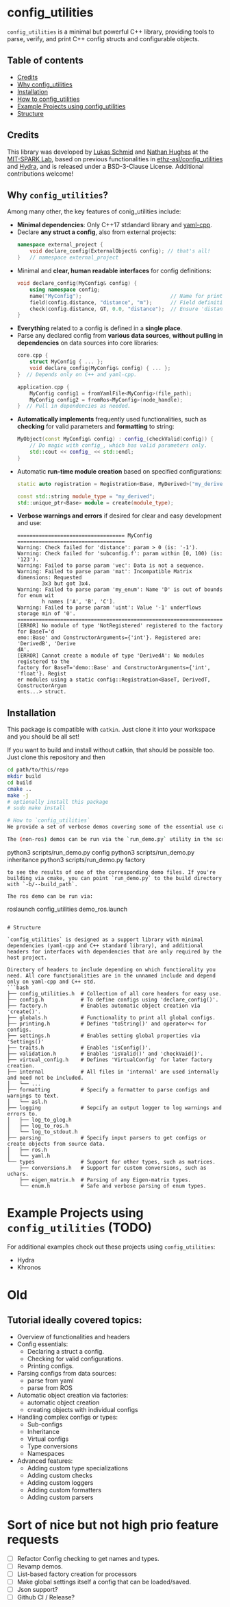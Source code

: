 # config_utilities
`config_utilities` is a minimal but powerful C++ library, providing tools to parse, verify, and print C++ config structs and configurable objects.

## Table of contents
- [Credits](#credits)
- [Why config_utilities](#why-config_utilities)
- [Installation](#installation)
- [How to config_utilities](#how-to-config_utilities)
- [Example Projects using config_utilities](#example-projects-using-config_utilities)
- [Structure](#structure)


## Credits
This library was developed by [Lukas Schmid](https://schmluk.github.io/) and [Nathan Hughes](http://mit.edu/sparklab/people.html) at the [MIT-SPARK Lab](http://mit.edu/sparklab), based on previous functionalities in [ethz-asl/config_utilities](https://github.com/ethz-asl/config_utilities) and [Hydra](https://github.com/MIT-SPARK/Hydra), and is released under a BSD-3-Clause License. Additional contributions welcome!

## Why `config_utilities`?
Among many other, the key features of conig_utilities include:
- **Minimal dependencies**: Only C++17 stdandard library and [yaml-cpp](https://github.com/jbeder/yaml-cpp).
- Declare **any struct a config**, also from external projects:
    ```c++
    namespace external_project {
        void declare_config(ExternalObject& config); // that's all!
    }   // namespace external_project
    ```
- Minimal and **clear, human readable interfaces** for config definitions:
    ```c++
    void declare_config(MyConfig& config) {
        using namespace config;
        name("MyConfig");                             // Name for printing.
        field(config.distance, "distance", "m");      // Field definition.
        check(config.distance, GT, 0.0, "distance");  // Ensure 'distance > 0'.
    }
    ```
- **Everything** related to a config is defined in a **single place**.
- Parse any declared config from **various data sources**, **without pulling in dependencies** on data sources into core libraries:
    ```c++
    core.cpp {
        struct MyConfig { ... };
        void declare_config(MyConfig& config) { ... };
    }  // Depends only on C++ and yaml-cpp.

    application.cpp {
        MyConfig config1 = fromYamlFile<MyConfig>(file_path);
        MyConfig config2 = fromRos<MyConfig>(node_handle);
    }  // Pull in dependencies as needed.
    ```
- **Automatically implements** frequently used functionalities, such as **checking** for valid parameters and **formatting** to string:
    ```c++
    MyObject(const MyConfig& config) : config_(checkValid(config)) {
        // Do magic with config_, which has valid parameters only.
        std::cout << config_ << std::endl;
    }
    ```
- Automatic **run-time module creation** based on specified configurations:
    ```cpp
    static auto registration = Registration<Base, MyDerived>("my_derived");

    const std::string module_type = "my_derived";
    std::unique_ptr<Base> module = create(module_type);
    ```
- **Verbose warnings and errors** if desired for clear and easy development and use:
    ```
    =================================== MyConfig ===================================
    Warning: Check failed for 'distance': param > 0 (is: '-1').
    Warning: Check failed for 'subconfig.f': param within [0, 100) (is: '123').
    Warning: Failed to parse param 'vec': Data is not a sequence.
    Warning: Failed to parse param 'mat': Incompatible Matrix dimensions: Requested
            3x3 but got 3x4.
    Warning: Failed to parse param 'my_enum': Name 'D' is out of bounds for enum wit
            h names ['A', 'B', 'C'].
    Warning: Failed to parse param 'uint': Value '-1' underflows storage min of '0'.
    ================================================================================
    [ERROR] No module of type 'NotRegistered' registered to the factory for BaseT='d
    emo::Base' and ConstructorArguments={'int'}. Registered are: 'DerivedB', 'Derive
    dA'.
    [ERROR] Cannot create a module of type 'DerivedA': No modules registered to the
    factory for BaseT='demo::Base' and ConstructorArguments={'int', 'float'}. Regist
    er modules using a static config::Registration<BaseT, DerivedT, ConstructorArgum
    ents...> struct.
    ```

## Installation

This package is compatible with `catkin`. Just clone it into your workspace and you should be all set!

If you want to build and install without catkin, that should be possible too. Just clone this repository and then
```bash
cd path/to/this/repo
mkdir build
cd build
cmake ..
make -j
# optionally install this package
# sudo make install

# How to `config_utilities`
We provide a set of verbose demos covering some of the essential use cases of `config_utilities`.

The (non-ros) demos can be run via the `run_demo.py` utility in the scripts directory. If you are building this library via catkin, you can run one of the following:
```
python3 scripts/run_demo.py config
python3 scripts/run_demo.py inheritance
python3 scripts/run_demo.py factory
```
to see the results of one of the corresponding demo files. If you're building via cmake, you can point `run_demo.py` to the build directory with `-b/--build_path`.

The ros demo can be run via:
```
roslaunch config_utilities demo_ros.launch
```

# Structure

`config_utilities` is designed as a support library with minimal dependencies (yaml-cpp and C++ standard library), and additional headers for interfaces with dependencies that are only required by the host project.

Directory of headers to include depending on which functionality you need. All core functionalities are in the unnamed include and depend only on yaml-cpp and C++ std.
```bash
├── config_utilities.h  # Collection of all core headers for easy use.
├── config.h            # To define configs using 'declare_config()'.
├── factory.h           # Enables automatic object creation via 'create()'.
├── globals.h           # Functionality to print all global configs.
├── printing.h          # Defines 'toString()' and operator<< for configs.
├── settings.h          # Enables setting global properties via 'Settings()'
├── traits.h            # Enables 'isConfig()'.
├── validation.h        # Enables 'isValid()' and 'checkVaid()'.
├── virtual_config.h    # Defines 'VirtualConfig' for later factory creation.
├── internal            # All files in 'internal' are used internally and need not be included.
│   └── ...
├── formatting          # Specify a formatter to parse configs and warnings to text.
│   └── asl.h
├── logging             # Sepcify an output logger to log warnings and errors to.
│   ├── log_to_glog.h
│   ├── log_to_ros.h
│   └── log_to_stdout.h
├── parsing             # Specify input parsers to get configs or create objects from source data.
│   ├── ros.h
│   └── yaml.h
└── types               # Support for other types, such as matrices.
    ├── conversions.h   # Support for custom conversions, such as uchars.
    ├── eigen_matrix.h  # Parsing of any Eigen-matrix types.
    └── enum.h          # Safe and verbose parsing of enum types.
```

# Example Projects using `config_utilities` (TODO)

For additional examples check out these projects using `config_utilities`:
- Hydra
- Khronos

# Old

## Tutorial ideally covered topics:
- Overview of functionalities and headers
- Config essentials:
    - Declaring a struct a config.
    - Checking for valid configurations.
    - Printing configs.
- Parsing configs from data sources:
    - parse from yaml
    - parse from ROS
- Automatic object creation via factories:
    - automatic object creation
    - creating objects with individual configs
- Handling complex configs or types:
    - Sub-configs
    - Inheritance
    - Virtual configs
    - Type conversions
    - Namespaces
- Advanced features:
    - Adding custom type specializations
    - Adding custom checks
    - Adding custom loggers
    - Adding custom formatters
    - Adding custom parsers

# Sort of nice but not high prio feature requests
- [ ] Refactor Config checking to get names and types.
- [ ] Revamp demos.
- [ ] List-based factory creation for processors
- [ ] Make global settings itself a config that can be loaded/saved.
- [ ] Json support?
- [ ] Github CI / Release?
